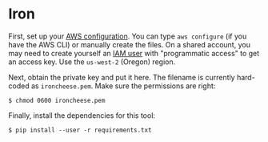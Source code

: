 Iron
====

First, set up your [AWS configuration][config].
You can type `aws configure` (if you have the AWS CLI) or manually create the files.
On a shared account, you may need to create yourself an [IAM user][iam] with "programmatic access" to get an access key.
Use the `us-west-2` (Oregon) region.

Next, obtain the private key and put it here.
The filename is currently hard-coded as `ironcheese.pem`.
Make sure the permissions are right:

    $ chmod 0600 ironcheese.pem

Finally, install the dependencies for this tool:

    $ pip install --user -r requirements.txt

[config]: https://boto3.amazonaws.com/v1/documentation/api/latest/guide/quickstart.html#configuration
[iam]: https://console.aws.amazon.com/iam/home?#/users
